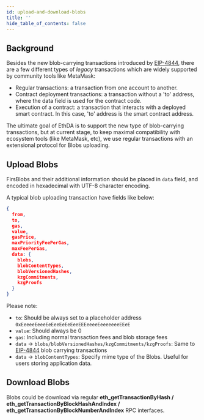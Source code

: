 ```yaml
---
id: upload-and-download-blobs
title: ''
hide_table_of_contents: false
---
```


## Background

Besides the new blob-carrying transactions introduced by [EIP-4844](https://eips.ethereum.org/EIPS/eip-4844), there are a few different types of *legacy* transactions which are widely supported by community tools like MetaMask:

- Regular transactions: a transaction from one account to another.
- Contract deployment transactions: a transaction without a 'to' address, where the data field is used for the contract code.
- Execution of a contract: a transaction that interacts with a deployed smart contract. In this case, 'to' address is the smart contract address.

The ultimate goal of EthDA is to support the new type of blob-carrying transactions, but at current stage, to keep maximal compatibility with ecosystem tools (like MetaMask, etc), we use regular transactions with an extensional protocol for Blobs uploading.

## Upload Blobs

FirsBlobs and their additional information should be placed in `data` field, and encoded in hexadecimal with UTF-8 character encoding.

A typical blob uploading transaction have fields like below:

```json
{
  from,
  to,
  gas,
  value,
  gasPrice,
  maxPriorityFeePerGas,
  maxFeePerGas,
  data: {
    blobs,
    blobContentTypes,
    blobVersionedHashes,
    kzgCommitments,
    kzgProofs
  }
}
```

Please note:

- `to`: Should be always set to a placeholder address `0xEeeeeEeeeEeEeeEeEeEeeEEEeeeeEeeeeeeeEEeE`
- `value`: Should always be 0
- `gas`: Including normal transaction fees and blob storage fees
- `data` -> `blobs/blobVersionedHashes/kzgCommitments/kzgProofs`: Same to [EIP-4844](https://eips.ethereum.org/EIPS/eip-4844) blob carrying transactions
- `data` -> `blobContentTypes`: Specify mime type of the Blobs. Useful for users storing application data.

## Download Blobs

Blobs could be download via regular **eth_getTransactionByHash / eth_getTransactionByBlockHashAndIndex / eth_getTransactionByBlockNumberAndIndex** RPC interfaces.